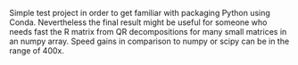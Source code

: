 Simple test project in order to get familiar with packaging Python using Conda. Nevertheless the final result might be useful for someone who needs fast the R matrix from QR decompositions for many small matrices in an numpy array. Speed gains in comparison to numpy or scipy can be in the range of 400x.

